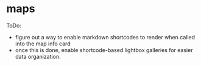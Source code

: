 # maps

ToDo:
 - figure out a way to enable markdown shortcodes to render when called into the map info card
 - once this is done, enable shortcode-based lightbox galleries for easier data organization.
